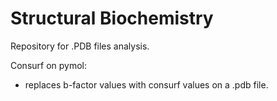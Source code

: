 # Structural Biochemistry

Repository for .PDB files analysis.

Consurf on pymol:
- replaces b-factor values with consurf values on a .pdb file.